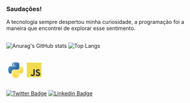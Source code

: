 ### Saudações!
A tecnologia sempre despertou minha curiosidade, a programação foi a maneira que encontrei de explorar esse sentimento.

##

![Anurag's GitHub stats](https://github-readme-stats.vercel.app/api?username=carvalhocaio&count_private=true&show_icons=true&hide=contribs,stars&theme=radical)
![Top Langs](https://github-readme-stats.vercel.app/api/top-langs/?username=carvalhocaio&hide=java&layout=compact&langs_count=4&theme=radical)

<div style="display: inline_block"><br>
  <img align="center" height="50" src="https://github.com/devicons/devicon/blob/master/icons/python/python-original.svg">
  <img align="center" height="40" src="https://github.com/devicons/devicon/blob/master/icons/javascript/javascript-original.svg">
</div>

##

[![Twitter Badge](https://img.shields.io/badge/-Twitter-%23333?style=flat-square&labelColor=1ca0f1&logo=twitter&logoColor=white&link=https://twitter.com/1caiocarvalho)](https://twitter.com/1caiocarvalho)
[![Linkedin Badge](https://img.shields.io/badge/-LinkedIn-%23333?style=flat-square&labelColor=1ca0f1&logo=Linkedin&link=https://www.linkedin.com/in/1caiocarvalho)](https://www.linkedin.com/in/1caiocarvalho)
